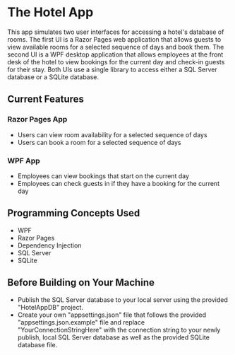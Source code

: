 # The Hotel App
This app simulates two user interfaces for accessing a hotel's database of rooms. The first UI is a Razor Pages web application that allows guests to view available rooms for a 
selected sequence of days and book them. The second UI is a WPF desktop application that allows employees at the front desk of the hotel to view bookings for the current day and
check-in guests for their stay. Both UIs use a single library to access either a SQL Server database or a SQLite database.


## Current Features
### Razor Pages App
- Users can view room availability for a selected sequence of days
- Users can book a room for a selected sequence of days


### WPF App
- Employees can view bookings that start on the current day
- Employees can check guests in if they have a booking for the current day


## Programming Concepts Used
- WPF
- Razor Pages
- Dependency Injection
- SQL Server
- SQLite


## Before Building on Your Machine
- Publish the SQL Server database to your local server using the provided "HotelAppDB" project.
- Create your own "appsettings.json" file that follows the provided "appsettings.json.example" file and replace "YourConnectionStringHere" with the connection string to your newly publish, local SQL Server database as well as the provided SQLite database file.
